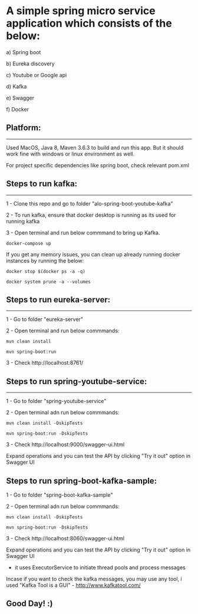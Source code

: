 # A simple spring micro service application which consists of the below:

a) Spring boot

b) Eureka discovery

c) Youtube or Google api

d) Kafka

e) Swagger

f) Docker


## Platform:
---------------------------------
Used MacOS, Java 8, Maven 3.6.3 to build and run this app. But it should work fine with windows or linux environment as well.

For project specific dependencies like spring boot, check relevant pom.xml


## Steps to run kafka:
---------------------------------
1 - Clone this repo and go to folder "alo-spring-boot-youtube-kafka"

2 - To run kafka, ensure that docker desktop is running as its used for running kafka

3 - Open terminal and run below commmand to bring up Kafka.
    
    docker-compose up
    
   If you get any memory issues, you can clean up already running docker instances by running the below:
   
    docker stop $(docker ps -a -q)

    docker system prune -a --volumes
    

## Steps to run eureka-server:
---------------------------------
1 - Go to folder "eureka-server"

2 - Open terminal and run below commmands:

    mvn clean install
    
    mvn spring-boot:run
    
3 - Check http://localhost:8761/


## Steps to run spring-youtube-service:
---------------------------------
1 - Go to folder "spring-youtube-service"

2 - Open terminal adn run below commmands:

    mvn clean install -DskipTests
    
    mvn spring-boot:run -DskipTests
    
3 - Check http://localhost:9000/swagger-ui.html

Expand operations and you can test the API by clicking "Try it out" option in Swagger UI

    
## Steps to run spring-boot-kafka-sample:

1 - Go to folder "spring-boot-kafka-sample"

2 - Open terminal adn run below commmands:

    mvn clean install -DskipTests
    
    mvn spring-boot:run -DskipTests
    
3 - Check http://localhost:8060/swagger-ui.html

Expand operations and you can test the API by clicking "Try it out" option in Swagger UI

* it uses ExecutorService to initiate thread pools and process messages

Incase if you want to check the kafka messages, you may use any tool, i used "Kafka Tool is a GUI" - http://www.kafkatool.com/


## Good Day!  :)

